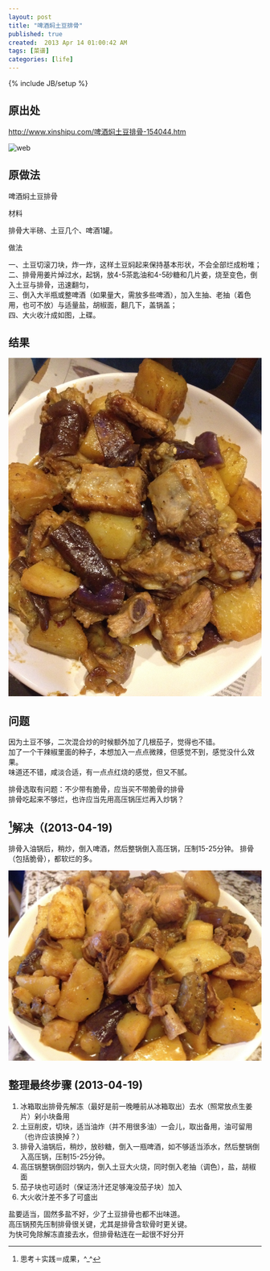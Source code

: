 ```yaml
---
layout: post
title: "啤酒焖土豆排骨"
published: true
created:  2013 Apr 14 01:00:42 AM
tags: [菜谱]
categories: [life]
---
```


{% include JB/setup %}


## 原出处
<http://www.xinshipu.com/啤酒焖土豆排骨-154044.htm>  

![web](http://xinshipu.cn/20120610/smallImage1/1339321051675.jpg "web")

## 原做法

啤酒焖土豆排骨
 
材料

排骨大半磅、土豆几个、啤酒1罐。

做法

 一、土豆切滚刀块，炸一炸，这样土豆焖起来保持基本形状，不会全部烂成粉堆；   
 二、排骨用姜片焯过水，起锅，放4-5茶匙油和4-5砂糖和几片姜，烧至变色，倒入土豆与排骨，迅速翻匀，   
 三、倒入大半瓶或整啤酒（如果量大，需放多些啤酒），加入生抽、老抽（着色用，也可不放）与适量盐，胡椒面，翻几下，盖锅盖；  
 四、大火收汁成如图，上碟。

## 结果
![tudoupaigu](/images/tudoupaigu-1024x768.JPG "tudoupaigu")

## 问题

因为土豆不够，二次混合炒的时候额外加了几根茄子，觉得也不错。  
加了一个干辣椒里面的种子，本想加入一点点微辣，但感觉不到，感觉没什么效果。  
味道还不错，咸淡合适，有一点点红烧的感觉，但又不腻。  

排骨选取有问题：不少带有脆骨，应当买不带脆骨的排骨  
排骨吃起来不够烂，也许应当先用高压锅压烂再入炒锅？

## [^1]解决（(2013-04-19) 
排骨入油锅后，稍炒，倒入啤酒，然后整锅倒入高压锅，压制15-25分钟。
排骨（包括脆骨），都软烂的多。

![tudoupaigu2](/images/tudou-pijiu-paigu-2-1024x768.JPG "tudoupaigu2")

## 整理最终步骤 (2013-04-19) 

1. 冰箱取出排骨先解冻（最好是前一晚睡前从冰箱取出）去水（照常放点生姜片）剁小块备用
2. 土豆削皮，切块，适当油炸（并不用很多油）一会儿，取出备用，油可留用（也许应该换掉？）
3. 排骨入油锅后，稍炒，放砂糖，倒入一瓶啤酒，如不够适当添水，然后整锅倒入高压锅，压制15-25分钟。
4. 高压锅整锅倒回炒锅内，倒入土豆大火烧，同时倒入老抽（调色），盐，胡椒面
5. 茄子块也可适时（保证汤汁还足够淹没茄子块）加入
6. 大火收汁差不多了可盛出

盐要适当，固然多盐不好，少了土豆排骨也都不出味道。  
高压锅预先压制排骨很关键，尤其是排骨含软骨时更关键。  
为快可免除解冻直接去水，但排骨粘连在一起很不好分开  

[^1]: 思考＋实践＝成果，^_^


